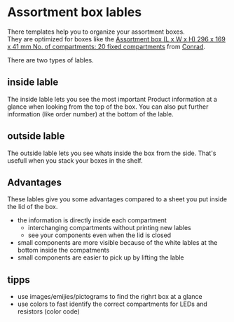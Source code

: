 # Assortment box lables

There templates help you to organize your assortment boxes.  
They are optimized for boxes like the [Assortment box (L x W x H) 296 x 169 x 41 mm No. of compartments: 20 fixed compartments](https://www.conrad.com/p/assortment-box-l-x-w-x-h-296-x-169-x-41-mm-no-of-compartments-20-fixed-compartments-816787) from [Conrad](https://www.conrad.com).

There are two types of lables.

## inside lable

The inside lable lets you see the most important Product information at a glance when looking from the top of the box.
You can also put further information (like order number) at the bottom of the lable.

## outside lable

The outside lable lets you see whats inside the box from the side. That's usefull when you stack your boxes in the shelf.

## Advantages

These lables give you some advantages compared to a sheet you put inside the lid of the box.

* the information is directly inside each compartment
  * interchanging compartments without printing new lables
  * see your components even when the lid is closed
* small components are more visible because of the white lables at the bottom inside the compatments
* small components are easier to pick up by lifting the lable

## tipps

* use images/emijies/pictograms to find the righrt box at a glance
* use colors to fast identify the correct compartments for LEDs and resistors (color code)
